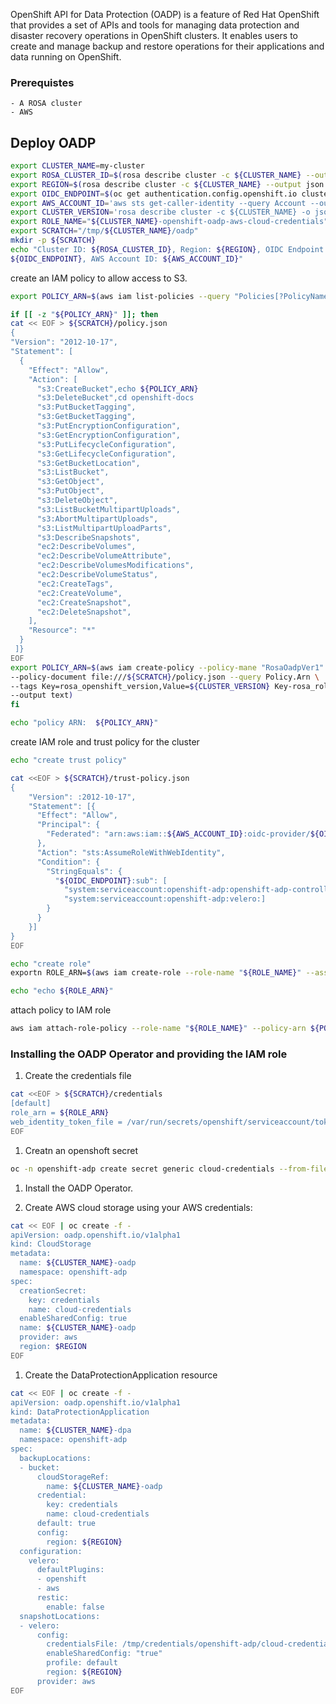 OpenShift API for Data Protection (OADP) is a feature of Red Hat OpenShift that provides a set of APIs and tools for managing data protection and disaster recovery operations in OpenShift clusters. It enables users to create and manage backup and restore operations for their applications and data running on OpenShift.

### Prerequistes 
    - A ROSA cluster
    - AWS 

## Deploy OADP 


```bash
export CLUSTER_NAME=my-cluster 
export ROSA_CLUSTER_ID=$(rosa describe cluster -c ${CLUSTER_NAME} --output json | jq -r .id)
export REGION=$(rosa describe cluster -c ${CLUSTER_NAME} --output json | jq -r .region.id)
export OIDC_ENDPOINT=$(oc get authentication.config.openshift.io cluster -o jsonpath='{.spec.serviceAccountIssuer}' | sed 's|^https://||')
export AWS_ACCOUNT_ID='aws sts get-caller-identity --query Account --output text'
export CLUSTER_VERSION='rosa describe cluster -c ${CLUSTER_NAME} -o json | jq -r .version.raw_id | but -f -2 -d '.' '
export ROLE_NAME="${CLUSTER_NAME}-openshift-oadp-aws-cloud-credentials"
export SCRATCH="/tmp/${CLUSTER_NAME}/oadp"
mkdir -p ${SCRATCH}
echo "Cluster ID: ${ROSA_CLUSTER_ID}, Region: ${REGION}, OIDC Endpoint:
${OIDC_ENDPOINT}, AWS Account ID: ${AWS_ACCOUNT_ID}"
```

create an IAM policy to allow access to S3.

```bash
export POLICY_ARN=$(aws iam list-policies --query "Policies[?PolicyName=='RosaOadpVer1'].{ARN:Arn}" --output text) 

if [[ -z "${POLICY_ARN}" ]]; then
cat << EOF > ${SCRATCH}/policy.json 
{
"Version": "2012-10-17",
"Statement": [
  {
    "Effect": "Allow",
    "Action": [
      "s3:CreateBucket",echo ${POLICY_ARN}
      "s3:DeleteBucket",cd openshift-docs
      "s3:PutBucketTagging",
      "s3:GetBucketTagging",
      "s3:PutEncryptionConfiguration",
      "s3:GetEncryptionConfiguration",
      "s3:PutLifecycleConfiguration",
      "s3:GetLifecycleConfiguration",
      "s3:GetBucketLocation",
      "s3:ListBucket",
      "s3:GetObject",
      "s3:PutObject",
      "s3:DeleteObject",
      "s3:ListBucketMultipartUploads",
      "s3:AbortMultipartUploads",
      "s3:ListMultipartUploadParts",
      "s3:DescribeSnapshots",
      "ec2:DescribeVolumes",
      "ec2:DescribeVolumeAttribute",
      "ec2:DescribeVolumesModifications",
      "ec2:DescribeVolumeStatus",
      "ec2:CreateTags",
      "ec2:CreateVolume",
      "ec2:CreateSnapshot",
      "ec2:DeleteSnapshot",
    ],
    "Resource": "*"
  }
 ]}
EOF
export POLICY_ARN=$(aws iam create-policy --policy-mane "RosaOadpVer1" \
--policy-document file:///${SCRATCH}/policy.json --query Policy.Arn \
--tags Key=rosa_openshift_version,Value=${CLUSTER_VERSION} Key-rosa_role_prefix,Value=ManagedOpenShift Key=operator_namespace,Value=openshift-oadp Key=operator_name,Value=openshift-oadp \
--output text)
fi

echo "policy ARN:  ${POLICY_ARN}"
```

create IAM role and trust policy for the cluster

```bash
echo "create trust policy"

cat <<EOF > ${SCRATCH}/trust-policy.json
{
    "Version": :2012-10-17",
    "Statement": [{
      "Effect": "Allow",
      "Principal": {
        "Federated": "arn:aws:iam::${AWS_ACCOUNT_ID}:oidc-provider/${OIDC_ENDPOINT}"
      },
      "Action": "sts:AssumeRoleWithWebIdentity",
      "Condition": {
        "StringEquals": {
          "${OIDC_ENDPOINT}:sub": [
            "system:serviceaccount:openshift-adp:openshift-adp-controller-manager",
            "system:serviceaccount:openshift-adp:velero:]
        }
      }
    }]
}
EOF

echo "create role"
exportn ROLE_ARN=$(aws iam create-role --role-name "${ROLE_NAME}" --assume-role-policy-document file://${SCRATCH}/trust-policy.json --tags Key+rosa_cluster_id,Value=${ROSA_CLUSTER_ID} Key=rosa_openshift_verson,Value=${CLUSTER_VERSION} Key=rosa_role_prefix,Value=ManagedOpenShift Key=operator_namespace,Value=openshift-adp Key=operator_name,Value-openshift-oadp --query Role.Arn --output text)

echo "echo ${ROLE_ARN}"
```
attach policy to IAM role

```bash
aws iam attach-role-policy --role-name "${ROLE_NAME}" --policy-arn ${POLICY_ARN}
```

### Installing the OADP Operator and providing the IAM role

1. Create the credentials file

```bash
cat <<EOF > ${SCRATCH}/credentials
[default]
role_arn = ${ROLE_ARN}
web_identity_token_file = /var/run/secrets/openshift/serviceaccount/token
EOF
```

1.  Creatn an openshoft secret

```bash
oc -n openshift-adp create secret generic cloud-credentials --from-file=${SCRATCH}/credentials
```

1. Install the OADP Operator.

1. Create AWS cloud storage using your AWS credentials:

```bash
cat << EOF | oc create -f -
apiVersion: oadp.openshift.io/v1alpha1
kind: CloudStorage
metadata:
  name: ${CLUSTER_NAME}-oadp
  namespace: openshift-adp
spec:
  creationSecret:
    key: credentials
    name: cloud-credentials
  enableSharedConfig: true
  name: ${CLUSTER_NAME}-oadp
  provider: aws
  region: $REGION
EOF
```

1. Create the DataProtectionApplication resource

```bash
cat << EOF | oc create -f -
apiVersion: oadp.openshift.io/v1alpha1
kind: DataProtectionApplication
metadata:
  name: ${CLUSTER_NAME}-dpa
  namespace: openshift-adp
spec:
  backupLocations:
  - bucket:
      cloudStorageRef:
        name: ${CLUSTER_NAME}-oadp
      credential:
        key: credentials
        name: cloud-credentials
      default: true
      config:
        region: ${REGION}
  configuration:
    velero:
      defaultPlugins:
      - openshift
      - aws
      restic:
        enable: false
  snapshotLocations:
  - velero:
      config:
        credentialsFile: /tmp/credentials/openshift-adp/cloud-credentials-credentials 
        enableSharedConfig: "true" 
        profile: default 
        region: ${REGION} 
      provider: aws
EOF
```





